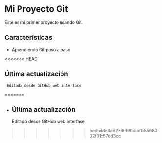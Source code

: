 # Mi Proyecto Git
   
   Este es mi primer proyecto usando Git.

   ## Características
   - Aprendiendo Git paso a paso

<<<<<<< HEAD
   ## Última actualización
     Editado desde GitHub web interface
=======
   - ## Última actualización
     Editado desde GitHub web interface
>>>>>>> 5edbdde3cd2718390dac1c5568032f91c57ed3cc
